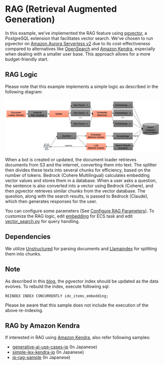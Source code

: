 # RAG (Retrieval Augmented Generation)

In this example, we've implemented the RAG feature using [pgvector](https://github.com/pgvector/pgvector), a PostgreSQL extension that facilitates vector search. We've chosen to run pgvector on [Amazon Aurora Serverless v2](https://aws.amazon.com/rds/aurora/serverless/) due to its cost-effectiveness compared to alternatives like [OpenSearch](https://opensearch.org/) and [Amazon Kendra](https://aws.amazon.com/kendra/), especially when dealing with a smaller user base. This approach allows for a more budget-friendly start.

## RAG Logic

Please note that this example implements a simple logic as described in the following diagram:

![](./imgs/rag.png)

When a bot is created or updated, the document loader retrieves documents from S3 and the internet, converting them into text. The splitter then divides these texts into several chunks for efficiency, based on the number of tokens. Bedrock (Cohere Multilingual) calculates embedding vector values and stores them in a database. When a user asks a question, the sentence is also converted into a vector using Bedrock (Cohere), and then pgvector retrieves similar chunks from the vector database. The question, along with the search results, is passed to Bedrock (Claude), which then generates responses for the user.

You can configure some parameters (See [Configure RAG Parameters](./CONFIGURE_KNOWLEDGE.md)). To customize the RAG logic, edit [embedding](../backend/embedding/) for ECS task and edit [vector_search.py](../backend/app/vector_search.py) for query handling.

## Dependencies

We utilize [Unstructured](https://github.com/Unstructured-IO) for parsing documents and [Llamaindex](https://www.llamaindex.ai/) for splitting them into chunks.

## Note

As described in this [blog](https://www.timescale.com/blog/nearest-neighbor-indexes-what-are-ivfflat-indexes-in-pgvector-and-how-do-they-work/), the pgvector index should be updated as the data evolves. To rebuild the index, execute following sql:

```
REINDEX INDEX CONCURRENTLY idx_items_embedding;
```

Please be aware that this sample does not include the execution of the above re-indexing.

## RAG by Amazon Kendra

If interested in RAG using [Amazon Kendra](https://aws.amazon.com/kendra/), also refer following samples:

- [generative-ai-use-cases-jp](https://github.com/aws-samples/generative-ai-use-cases-jp) (In Japanese)
- [simple-lex-kendra-jp](https://github.com/aws-samples/simple-lex-kendra-jp) (In Japanese)
- [jp-rag-sample](https://github.com/aws-samples/jp-rag-sample) (In Japanese)
